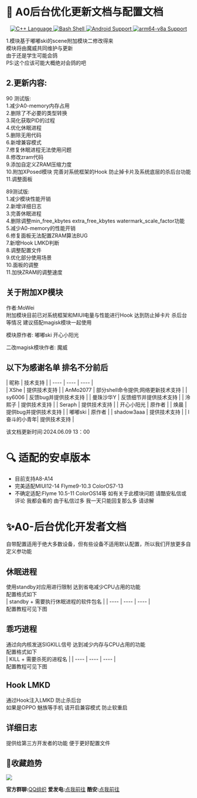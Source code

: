 <h1>🔮 A0后台优化更新文档与配置文档</h1>
<div align="center">
<a href="http://cppmicroservices.org/"><img alt="C++ Language" src="https://img.shields.io/badge/-C++-808080?logo=c%2B%2B&style=flat-square&logoColor=ffffff">
<a href="https://www.python.org/"><img alt="Bash Shell" src="https://img.shields.io/badge/-Bash-ae9a5a?style=flat-square&logo=shell&logoColor=ffffff">
<img alt="Android Support" src="https://img.shields.io/badge/Android%208~14-Support-green">
<img alt="arm64-v8a Support" src="https://img.shields.io/badge/arm64--v8a-Support-green"> </a> <br>
</div>
  
1.模块基于嘟嘟ski的scene附加模块二修改得来 <br>
模块将由魔威共同维护与更新 <br>
由于还是学生可能会鸽 <br>
PS:这个应该可能大概绝对会鸽的吧 <br>
## 2.更新内容: <br>

90 测试版: <br>
1.减少A0-memory内存占用 <br>
2.删除了不必要的类型转换 <br> 
3.简化获取PID的过程 <br>
4.优化休眠进程 <br>
5.删除无用代码 <br>
6.新增兼容模式 <br>
7.修复休眠进程无法使用问题 <br>
8.修改zram代码 <br>
9.添加自定义ZRAM压缩力度 <br>
10.附加XPosed模块 完善对系统框架的Hook 防止掉卡片及系统底层的杀后台功能 <br>
11.调整面板 <br>

89测试版: <br>
1.减少模块性能开销 <br>
2.新增详细日志 <br>
3.完善休眠进程 <br>
4.删除调整min_free_kbytes extra_free_kbytes  watermark_scale_factor功能 <br>
5.减少A0-memory的性能开销 <br>
6.修复面板无法配置ZRAM算法BUG <br>
7.新增Hook LMKD判断 <br>
8.调整配置文件 <br>
9.优化部分使用场景 <br>
10.面板的调整 <br>
11.加快ZRAM的调整速度 <br>


## 关于附加XP模块 <br>
作者:MoWei <br>
附加模块目前已对系统框架和MIUI电量与性能进行Hook 达到防止掉卡片 杀后台等情况 建议搭配magisk模块一起使用 <br>
 
模块原作者: 嘟嘟ski 开心小阳光 <br>

二改magisk模块作者: 魔威 <br>

## 以下为感谢名单 排名不分前后 <br>
| 昵称  | 技术支持 | 
| ----  | ----  | ----  |  
| XShe  | 提供技术支持 | 
| AnMo2077 | 部分shell命令提供;网络更新技术支持 | 
| sy6006  | 反馈bug并提供技术支持 | 
| 曼珠沙华Y  | 反馈细节并提供技术支持 | 
| 泠熙子  | 提供技术支持  | 
| Seraph | 提供技术支持  | 
| 开心小阳光  | 原作者  | 
| 焕晨  | 提供bug并提供技术支持  | 
| 嘟嘟ski  | 原作者  | 
| shadow3aaa  | 提供技术支持  | 
| l奋斗的小青年| 提供技术支持 | 

该文档更新时间:2024.06.09 13：00 <br>
# 🔍 适配的安卓版本
- 目前支持A8-A14
- 完美适配MIUI12-14 Flyme9-10.3 ColorOS7-13 
- 不确定适配:Flyme 10.5-11 ColorOS14等
如有关于此模块问题 请酷安私信或评论 我都会看的 由于私信过多 我一天只能回复那么多 请谅解 <br>
# ✨A0-后台优化开发者文档
  自带配置适用于绝大多数设备，但有些设备不适用默认配置，所以我们开放更多自定义参功能 <br>
## 休眠进程
  使用standby对应用进行限制 达到省电减少CPU占用的功能 <br>
  配置格式如下<br>
  | standby + 需要执行休眠进程的软件包名 | 
  | ----  | ----  | ----  |  
  配置教程可见下图 <br>
## 乖巧进程
  通过向内核发送SIGKILL信号 达到减少内存与CPU占用的功能<br>
  配置格式如下<br>
  | KILL + 需要杀死的进程名 | 
  | ----  | ----  | ----  |  
  配置教程可见下图 <br>
## Hook LMKD
  通过Hook注入LMKD 防止杀后台 <br>
  如果是OPPO 魅族等手机 请开启兼容模式 防止软重启 <br> 
## 详细日志
  提供给第三方开发者的功能 便于更好配置文件 <br> 
## 🌟收藏趋势
  
[![](https://api.star-history.com/svg?repos=MoWei6666/MW-A0-module&type=Date)](https://star-history.com/#MoWei6666/MW-A0-module&Date)

  
**官方群聊:**[QQ组织](https://qm.qq.com/cgi-bin/qm/qr?_wv=1027&k=pMRTaRASiuq1_BFlNzFsdcONyDojDzPF&authKey=gRTAkJocSGyNb6qvWfsuDP6pxPtJV2J%2F%2FVeWyjbhyzNDlX%2B%2F%2Fl%2BV%2F8A20lFE4NdS&noverify=0&group_code=939336948) **爱发电:**[点我前往](https://afdian.net/a/MoWei_2077) **酷安:**[点我前往](http://www.coolapk.com/u/24268987)
